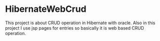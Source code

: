 # HibernateWebCrud
This project is about CRUD operation in Hibernate with oracle. Also in this project I use jsp pages for entries so basically it is web based CRUD operation.
